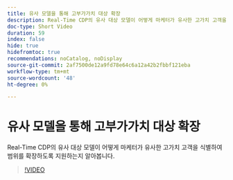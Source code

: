 ```yaml
---
title: 유사 모델을 통해 고부가가치 대상 확장
description: Real-Time CDP의 유사 대상 모델이 어떻게 마케터가 유사한 고가치 고객을 식별하여 범위를 확장하도록 지원하는지 알아봅니다.
doc-type: Short Video
duration: 59
index: false
hide: true
hidefromtoc: true
recommendations: noCatalog, noDisplay
source-git-commit: 2af7500de12a9fd78e64c6a12a42b2fbbf121eba
workflow-type: tm+mt
source-wordcount: '48'
ht-degree: 0%

---
```



# 유사 모델을 통해 고부가가치 대상 확장

Real-Time CDP의 유사 대상 모델이 어떻게 마케터가 유사한 고가치 고객을 식별하여 범위를 확장하도록 지원하는지 알아봅니다.

<!-- 82_OS512_3442427_58_expanding-highvalue-audiences-with-lookalike-models -->
>[!VIDEO](https://video.tv.adobe.com/v/3458190/?learn=on&enablevpops=true)
